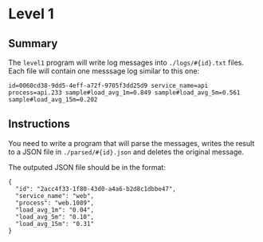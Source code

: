 # Level 1

## Summary

The `level1` program will write log messages into `./logs/#{id}.txt` files.
Each file will contain one messsage log similar to this one:
```
id=0060cd38-9dd5-4eff-a72f-9705f3dd25d9 service_name=api process=api.233 sample#load_avg_1m=0.849 sample#load_avg_5m=0.561 sample#load_avg_15m=0.202
```

## Instructions

You need to write a program that will parse the messages, writes the result to a JSON file in `./parsed/#{id}.json` and deletes the original message.

The outputed JSON file should be in the format:
```
{
  "id": "2acc4f33-1f80-43d0-a4a6-b2d8c1dbbe47",
  "service_name": "web",
  "process": "web.1089",
  "load_avg_1m": "0.04",
  "load_avg_5m": "0.10",
  "load_avg_15m": "0.31"
}

